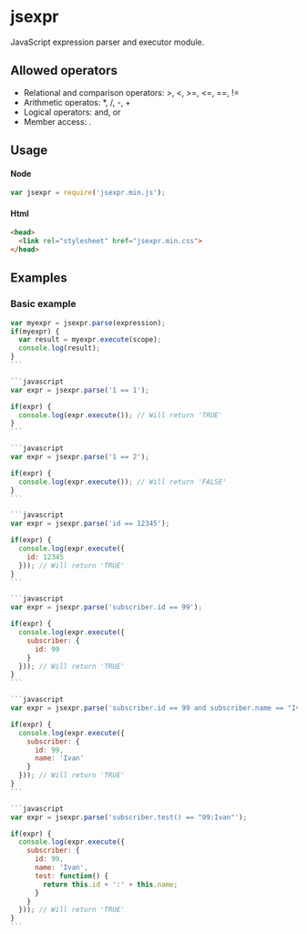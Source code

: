 # jsexpr

JavaScript expression parser and executor module. 

## Allowed operators
  - Relational and comparison operators: >, <, >=, <=, ==, !=
  - Arithmetic operatos: *, /, -, +
  - Logical operators: and, or
  - Member access: .
  
## Usage
#### Node
```javascript
var jsexpr = require('jsexpr.min.js');
```
#### Html
```html
<head>
  <link rel="stylesheet" href="jsexpr.min.css">
</head>
```

## Examples

### Basic example
````javascript
var myexpr = jsexpr.parse(expression);
if(myexpr) {
  var result = myexpr.execute(scope);
  console.log(result);
}
```

```javascript
var expr = jsexpr.parse('1 == 1');

if(expr) {
  console.log(expr.execute()); // Will return 'TRUE'
}
```

```javascript
var expr = jsexpr.parse('1 == 2');

if(expr) {
  console.log(expr.execute()); // Will return 'FALSE'
}
```

```javascript
var expr = jsexpr.parse('id == 12345');

if(expr) {
  console.log(expr.execute({
    id: 12345
  })); // Will return 'TRUE'
}
```

```javascript
var expr = jsexpr.parse('subscriber.id == 99');

if(expr) {
  console.log(expr.execute({
    subscriber: {
      id: 99
    }
  })); // Will return 'TRUE'
}
```

```javascript
var expr = jsexpr.parse('subscriber.id == 99 and subscriber.name == "Ivan"');

if(expr) {
  console.log(expr.execute({
    subscriber: {
      id: 99,
      name: 'Ivan'
    }
  })); // Will return 'TRUE'
}
```

```javascript
var expr = jsexpr.parse('subscriber.test() == "99:Ivan"');

if(expr) {
  console.log(expr.execute({
    subscriber: {
      id: 99,
      name: 'Ivan',
      test: function() {
        return this.id + ':' + this.name;
      }
    }
  })); // Will return 'TRUE'
}
```
